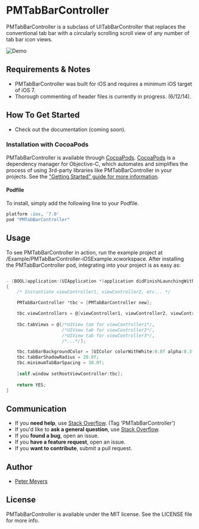 # PMTabBarController

PMTabBarController is a subclass of UITabBarController that replaces the conventional tab bar with a circularly scrolling scroll view of any number of tab bar icon views. 

![Demo](http://pm-dev.github.io/PMTabBarController.gif)


## Requirements & Notes

- PMTabBarController was built for iOS and requires a minimum iOS target of iOS 7.
- Thorough commenting of header files is currently in progress. (6/12/14).

## How To Get Started

- Check out the documentation (coming soon).

### Installation with CocoaPods

PMTabBarController is available through [CocoaPods](http://cocoapods.org). [CocoaPods](http://cocoapods.org) is a dependency manager for Objective-C, which automates and simplifies the process of using 3rd-party libraries like PMTabBarController in your projects. See the ["Getting Started" guide for more information](http://guides.cocoapods.org/using/getting-started.html).

#### Podfile

To install, simply add the following line to your Podfile.

```ruby
platform :ios, '7.0'
pod "PMTabBarController"
```

## Usage

To see PMTabBarController in action, run the example project at /Example/PMTabBarController-iOSExample.xcworkspace.
After installing the PMTabBarController pod, integrating into your project is as easy as:

```objective-c

- (BOOL)application:(UIApplication *)application didFinishLaunchingWithOptions:(NSDictionary *)launchOptions
{
	/* Instantiate viewController1, viewController2, etc... */

	PMTabBarController *tbc = [PMTabBarController new];

	tbc.viewControllers = @[viewController1, viewController2, viewController3, /*....*/];
							
	tbc.tabViews = @[/*UIView tab for viewController1*/,
					 /*UIView tab for viewController2*/,
					 /*UIView tab for viewController3*/,
					 /*...*/];

	tbc.tabBarBackgroundColor = [UIColor colorWithWhite:0.0f alpha:0.3f];
	tbc.tabBarShadowRadius = 20.0f;
	tbc.minimumTabBarSpacing = 30.0f;
    
	[self.window setRootViewController:tbc];
    
	return YES;
}
```

## Communication

- If you **need help**, use [Stack Overflow](http://stackoverflow.com/questions/tagged/PMTabBarController). (Tag 'PMTabBarController')
- If you'd like to **ask a general question**, use [Stack Overflow](http://stackoverflow.com/questions/tagged/PMTabBarController).
- If you **found a bug**, open an issue.
- If you **have a feature request**, open an issue.
- If you **want to contribute**, submit a pull request.


## Author

- [Peter Meyers](mailto:petermeyers1@gmail.com)

## License

PMTabBarController is available under the MIT license. See the LICENSE file for more info.
